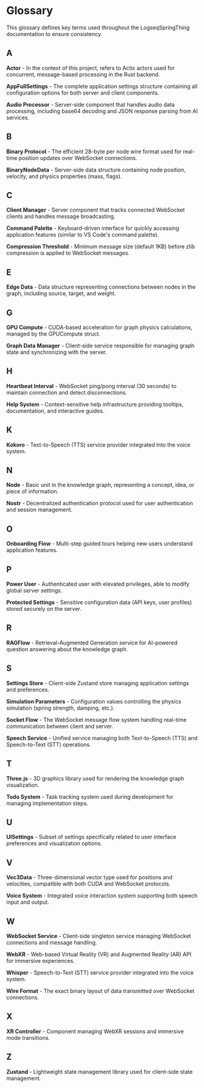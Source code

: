 # Glossary

This glossary defines key terms used throughout the LogseqSpringThing documentation to ensure consistency.

## A

**Actor** - In the context of this project, refers to Actix actors used for concurrent, message-based processing in the Rust backend.

**AppFullSettings** - The complete application settings structure containing all configuration options for both server and client components.

**Audio Processor** - Server-side component that handles audio data processing, including base64 decoding and JSON response parsing from AI services.

## B

**Binary Protocol** - The efficient 28-byte per node wire format used for real-time position updates over WebSocket connections.

**BinaryNodeData** - Server-side data structure containing node position, velocity, and physics properties (mass, flags).

## C

**Client Manager** - Server component that tracks connected WebSocket clients and handles message broadcasting.

**Command Palette** - Keyboard-driven interface for quickly accessing application features (similar to VS Code's command palette).

**Compression Threshold** - Minimum message size (default 1KB) before zlib compression is applied to WebSocket messages.

## E

**Edge Data** - Data structure representing connections between nodes in the graph, including source, target, and weight.

## G

**GPU Compute** - CUDA-based acceleration for graph physics calculations, managed by the GPUCompute struct.

**Graph Data Manager** - Client-side service responsible for managing graph state and synchronizing with the server.

## H

**Heartbeat Interval** - WebSocket ping/pong interval (30 seconds) to maintain connection and detect disconnections.

**Help System** - Context-sensitive help infrastructure providing tooltips, documentation, and interactive guides.

## K

**Kokoro** - Text-to-Speech (TTS) service provider integrated into the voice system.

## N

**Node** - Basic unit in the knowledge graph, representing a concept, idea, or piece of information.

**Nostr** - Decentralized authentication protocol used for user authentication and session management.

## O

**Onboarding Flow** - Multi-step guided tours helping new users understand application features.

## P

**Power User** - Authenticated user with elevated privileges, able to modify global server settings.

**Protected Settings** - Sensitive configuration data (API keys, user profiles) stored securely on the server.

## R

**RAGFlow** - Retrieval-Augmented Generation service for AI-powered question answering about the knowledge graph.

## S

**Settings Store** - Client-side Zustand store managing application settings and preferences.

**Simulation Parameters** - Configuration values controlling the physics simulation (spring strength, damping, etc.).

**Socket Flow** - The WebSocket message flow system handling real-time communication between client and server.

**Speech Service** - Unified service managing both Text-to-Speech (TTS) and Speech-to-Text (STT) operations.

## T

**Three.js** - 3D graphics library used for rendering the knowledge graph visualization.

**Todo System** - Task tracking system used during development for managing implementation steps.

## U

**UISettings** - Subset of settings specifically related to user interface preferences and visualization options.

## V

**Vec3Data** - Three-dimensional vector type used for positions and velocities, compatible with both CUDA and WebSocket protocols.

**Voice System** - Integrated voice interaction system supporting both speech input and output.

## W

**WebSocket Service** - Client-side singleton service managing WebSocket connections and message handling.

**WebXR** - Web-based Virtual Reality (VR) and Augmented Reality (AR) API for immersive experiences.

**Whisper** - Speech-to-Text (STT) service provider integrated into the voice system.

**Wire Format** - The exact binary layout of data transmitted over WebSocket connections.

## X

**XR Controller** - Component managing WebXR sessions and immersive mode transitions.

## Z

**Zustand** - Lightweight state management library used for client-side state management.